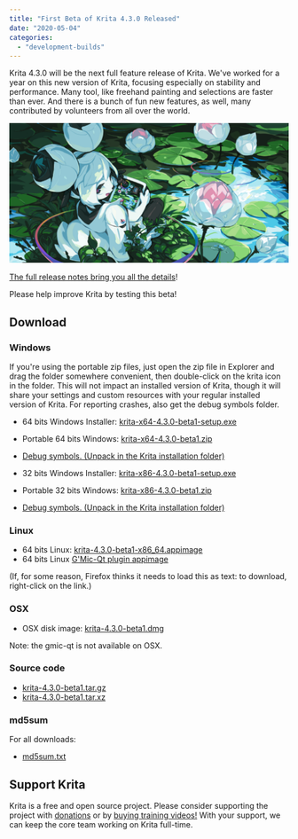 ```yaml
---
title: "First Beta of Krita 4.3.0 Released"
date: "2020-05-04"
categories: 
  - "development-builds"
---
```


Krita 4.3.0 will be the next full feature release of Krita. We've worked for a year on this new version of Krita, focusing especially on stability and performance. Many tool, like freehand painting and selections are faster than ever. And there is a bunch of fun new features, as well, many contributed by volunteers from all over the world.

[![Kiki among the waterlilies](images/kiki_4.3.3_sm-1024x512.png)](https://krita.org/wp-content/uploads/2020/05/kiki_4.3.3_sm.png)

[The full release notes bring you all the details](https://krita.org/en/krita-4-3-release-notes/)!

Please help improve Krita by testing this beta!

## Download

### Windows

If you're using the portable zip files, just open the zip file in Explorer and drag the folder somewhere convenient, then double-click on the krita icon in the folder. This will not impact an installed version of Krita, though it will share your settings and custom resources with your regular installed version of Krita. For reporting crashes, also get the debug symbols folder.

- 64 bits Windows Installer: [krita-x64-4.3.0-beta1-setup.exe](https://download.kde.org/unstable/krita/4.3.0-beta1/krita-x64-4.3.0-beta1-setup.exe)
- Portable 64 bits Windows: [krita-x64-4.3.0-beta1.zip](https://download.kde.org/unstable/krita/4.3.0-beta1/krita-x64-4.3.0-beta1.zip)
- [Debug symbols. (Unpack in the Krita installation folder)](https://download.kde.org/unstable/krita/4.3.0-beta1/krita-x64-4.3.0-beta1-dbg.zip)

- 32 bits Windows Installer: [krita-x86-4.3.0-beta1-setup.exe](https://download.kde.org/unstable/krita/4.3.0-beta1/krita-x86-4.3.0-beta1-setup.exe)
- Portable 32 bits Windows: [krita-x86-4.3.0-beta1.zip](https://download.kde.org/unstable/krita/4.3.0-beta1/krita-x86-4.3.0-beta1.zip)
- [Debug symbols. (Unpack in the Krita installation folder)](https://download.kde.org/unstable/krita/4.3.0-beta1/krita-x86-4.3.0-beta1-dbg.zip)

### Linux

- 64 bits Linux: [krita-4.3.0-beta1-x86\_64.appimage](https://download.kde.org/unstable/krita/4.3.0-beta1/krita-4.3.0-beta1-x86_64.appimage)
- 64 bits Linux [G'Mic-Qt plugin appimage](https://download.kde.org/unstable/krita/4.3.0-beta1/gmic_krita_qt-x86_64.appimage)

(If, for some reason, Firefox thinks it needs to load this as text: to download, right-click on the link.)

### OSX

- OSX disk image: [krita-4.3.0-beta1.dmg](https://download.kde.org/unstable/krita/4.3.0-beta1/krita-4.3.0-beta1.dmg)

Note: the gmic-qt is not available on OSX.

### Source code

- [krita-4.3.0-beta1.tar.gz](https://download.kde.org/unstable/krita/4.3.0-beta1/krita-4.3.0-beta1.tar.gz)
- [krita-4.3.0-beta1.tar.xz](https://download.kde.org/unstable/krita/4.3.0-beta1/krita-4.3.0-beta1.tar.xz)

### md5sum

For all downloads:

- [md5sum.txt](https://download.kde.org/unstable/krita/4.3.0-beta1/md5sum.txt)

## Support Krita

Krita is a free and open source project. Please consider supporting the project with [donations](https://krita.org/en/support-us/donations/) or by [buying training videos!](https://krita.org/en/support-us/shop) With your support, we can keep the core team working on Krita full-time.

